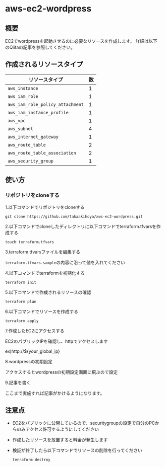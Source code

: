 # aws-ec2-wordpress

## 概要
EC2でwordpressを起動させるのに必要なリソースを作成します。
詳細は以下のQiitaの記事を参照してください。

## 作成されるリソースタイプ
| リソースタイプ                      | 数   |
|--------------------------------|-----|
| `aws_instance`                 | 1   |
| `aws_iam_role`                | 1   |
| `aws_iam_role_policy_attachment` | 1   |
| `aws_iam_instance_profile`     | 1   |
| `aws_vpc`                      | 1   |
| `aws_subnet`                   | 4   |
| `aws_internet_gateway`         | 1   |
| `aws_route_table`              | 2   |
| `aws_route_table_association`   | 2   |
| `aws_security_group`           | 1   |

## 使い方
### リポジトリをcloneする
1.以下コマンドでリポジトリをcloneする

`git clone https://github.com/takaakihoya/aws-ec2-wordpress.git`

2.以下コマンドでcloneしたディレクトリに以下コマンドでterraform.tfvarsを作成する

`touch terraform.tfvars`

3.terraform.tfvarsファイルを編集する

`terraform.tfvars.sample`の内容に沿って値を入れてください

4.以下コマンドでterraformを初期化する

`terraform init`

5.以下コマンドで作成されるリソースの確認

`terraform plan`

6.以下コマンドでリソースを作成する

`terraform apply`

7.作成したEC2にアクセスする

EC2のパブリックIPを確認し、httpでアクセスします

ex)http://${your_global_ip}

8.wordpressの初期設定

アクセスするとwordpressの初期設定画面に飛ぶので設定


9.記事を書く

ここまで実施すれば記事がかけるようになります。

## 注意点
- EC2をパブリックに公開しているので、securitygroupの設定で自分のPCからのみアクセス許可するようにしてください
- 作成したリソースを放置すると料金が発生します
- 検証が終了したら以下コマンドでリソースの削除を行ってください

    `terraform destroy`